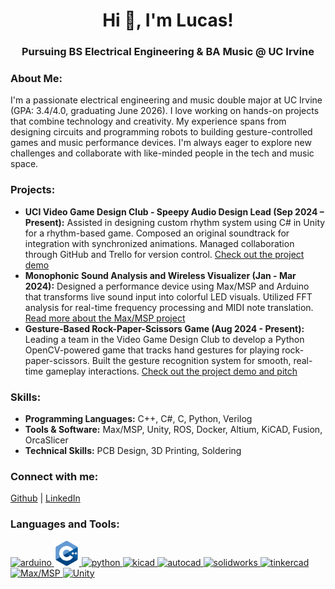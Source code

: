 <h1 align="center">Hi 👋, I'm Lucas!</h1>
<h3 align="center">Pursuing BS Electrical Engineering & BA Music @ UC Irvine</h3>

<h3 align="left">About Me:</h3>
<p align="left">I'm a passionate electrical engineering and music double major at UC Irvine (GPA: 3.4/4.0, graduating June 2026). I love working on hands-on projects that combine technology and creativity. My experience spans from designing circuits and programming robots to building gesture-controlled games and music performance devices. I'm always eager to explore new challenges and collaborate with like-minded people in the tech and music space.</p>

<h3 align="left">Projects:</h3>
<ul>
    <li><strong>UCI Video Game Design Club - Speepy Audio Design Lead (Sep 2024 – Present):</strong> Assisted in designing custom rhythm system using C# in Unity for a rhythm-based game. Composed an original soundtrack for integration with synchronized animations. Managed collaboration through GitHub and Trello for version control.
    <a href="https://itch.io/jam/vgdc-at-uci-fall-2024-games/rate/3151721" target="_blank">Check out the project demo</a>
  </li>

  <li><strong>Monophonic Sound Analysis and Wireless Visualizer (Jan - Mar 2024):</strong> Designed a performance device using Max/MSP and Arduino that transforms live sound input into colorful LED visuals. Utilized FFT analysis for real-time frequency processing and MIDI note translation.
    <a href="https://docs.google.com/document/d/1Ae9jhs-d7T_zmnWZkgmKJcZAngri4R7ertkOq0EZSI0/edit?usp=share_link" target="_blank">Read more about the Max/MSP project</a>
  </li>
    <li><strong>Gesture-Based Rock-Paper-Scissors Game (Aug 2024 - Present):</strong> Leading a team in the Video Game Design Club to develop a Python OpenCV-powered game that tracks hand gestures for playing rock-paper-scissors. Built the gesture recognition system for smooth, real-time gameplay interactions.
    <a href="https://docs.google.com/presentation/d/1UUne4YUxR3RE6DxXmNOMfNT3raBKHn43YeCBF0TH9lw/edit#slide=id.gad10344254_0_475" target="_blank">Check out the project demo and pitch</a>
  </li>
  

</ul>

<h3 align="left">Skills:</h3>
<ul>
  <li><strong>Programming Languages:</strong> C++, C#, C, Python, Verilog</li>
  <li><strong>Tools & Software:</strong> Max/MSP, Unity, ROS, Docker, Altium, KiCAD, Fusion, OrcaSlicer</li>
  <li><strong>Technical Skills:</strong> PCB Design, 3D Printing, Soldering</li>
</ul>

<h3 align="left">Connect with me:</h3>
<p align="left">
<a href="https://github.com/lucasjk2004" target="_blank">Github</a> |
<a href="https://linkedin.com/in/lucasjk2004" target="_blank">LinkedIn</a>
</p>

<h3 align="left">Languages and Tools:</h3>
<p align="left"> 
  <a href="https://www.arduino.cc/" target="_blank" rel="noreferrer"> 
    <img src="https://cdn.worldvectorlogo.com/logos/arduino-1.svg" alt="arduino" width="40" height="40"/> 
  </a> 
  <a href="https://www.w3schools.com/cpp/" target="_blank" rel="noreferrer"> 
    <img src="https://raw.githubusercontent.com/devicons/devicon/master/icons/cplusplus/cplusplus-original.svg" alt="cplusplus" width="40" height="40"/> 
  </a> 
  <a href="https://www.python.org/" target="_blank" rel="noreferrer">
    <img src="https://cdn.worldvectorlogo.com/logos/python-5.svg" alt="python" width="40" height="40"/> 
  </a> 
  <a href="https://kicad.org/" target="_blank" rel="noreferrer">
    <img src="https://icons.iconarchive.com/icons/papirus-team/papirus-apps/512/kicad-icon.png" alt="kicad" width="40" height="40"/> 
  </a> 
  <a href="https://www.autodesk.com/products/autocad/overview" target="_blank" rel="noreferrer">
    <img src="https://seeklogo.com/images/A/autocad-logo-69326D7728-seeklogo.com.png" alt="autocad" width="40" height="40"/> 
  </a> 
  <a href="https://www.solidworks.com/" target="_blank" rel="noreferrer">
    <img src="https://img.icons8.com/?size=512&id=62397&format=png" alt="solidworks" width="40" height="40"/> 
  </a> 
  <a href="https://www.tinkercad.com/" target="_blank" rel="noreferrer">
    <img src="https://content.instructables.com/FUT/HB6Q/K1I8IZM4/FUTHB6QK1I8IZM4.png?auto=webp&frame=1&md=MjAxOS0xMC0wOSAxMDowMDowNi4w" alt="tinkercad" width="40" height="40"/> 
  </a>
  <a href="https://cycling74.com/products/max/" target="_blank" rel="noreferrer">
    <img src="https://upload.wikimedia.org/wikipedia/commons/9/93/Logo_Max_8_software.jpg" alt="Max/MSP" width="40" height="40"/> 
  </a>
  <a href="https://www.unity.com/" target="_blank" rel="noreferrer">
    <img src="https://upload.wikimedia.org/wikipedia/commons/0/08/Unity_Technologies_Logo.png" alt="Unity" width="40" height="40"/>
  </a>
</p>
